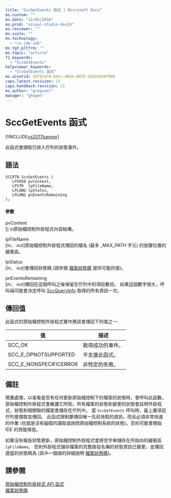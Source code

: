 ```yaml
---
title: "SccGetEvents 函式 | Microsoft Docs"
ms.custom: ""
ms.date: "12/05/2016"
ms.prod: "visual-studio-dev14"
ms.reviewer: ""
ms.suite: ""
ms.technology: 
  - "vs-ide-sdk"
ms.tgt_pltfrm: ""
ms.topic: "article"
f1_keywords: 
  - "SccGetEvents"
helpviewer_keywords: 
  - "SccGetEvents 函式"
ms.assetid: 32f8147d-6dcc-465e-b07b-42da5824f9b0
caps.latest.revision: 13
caps.handback.revision: 13
ms.author: "gregvanl"
manager: "ghogen"
---
```

# SccGetEvents 函式
[!INCLUDE[vs2017banner](../code-quality/includes/vs2017banner.md)]

此函式會擷取已排入佇列的狀態事件。  
  
## 語法  
  
```cpp#  
SCCRTN SccGetEvents (  
   LPVOID pvContext,  
   LPSTR  lpFileName,  
   LPLONG lpStatus,  
   LPLONG pnEventsRemaining  
);  
```  
  
#### 參數  
 pvContext  
 \[\] in原始檔控制外掛程式內容結構。  
  
 lpFileName  
 \[in、 out\]原始檔控制外掛程式傳回的檔名 \(最多 \_MAX\_PATH 字元\) 的放置位置的緩衝區。  
  
 lpStatus  
 \[in、 out\]會傳回狀態碼 \(請參閱 [檔案狀態碼](../extensibility/file-status-code-enumerator.md) 提供可能的值\)。  
  
 pnEventsRemaining  
 \[in、 out\]傳回在這個呼叫之後保留在佇列中的項目數目。 如果這個數字很大，呼叫端可能會決定呼叫 [SccQueryInfo](../extensibility/sccqueryinfo-function.md) 取得的所有資訊一次。  
  
## 傳回值  
 此函式的原始檔控制外掛程式實作應該會傳回下列值之一:  
  
|值|描述|  
|-------|--------|  
|SCC\_OK|取得成功的事件。|  
|SCC\_E\_OPNOTSUPPORTED|不支援此函式。|  
|SCC\_E\_NONSPECIFICERROR|非特定的失敗。|  
  
## 備註  
 閒置處理，以查看是否有任何更新原始檔控制下的檔案的狀態時，會呼叫此函數。 原始檔控制外掛程式會維護它所知，所有檔案的狀態和變更的狀態會註明外掛程式，狀態和相關聯的檔案會儲存在佇列中。 當 `SccGetEvents` 呼叫時，最上層項目佇列會擷取並傳回。 此函式限制要傳回唯一先前快取的資訊，而且必須非常快速的作業 \(也就是沒有磁碟的讀取或詢問原始檔控制系統的狀態\)。否則可能會開始 IDE 的效能降低。  
  
 如果沒有報告狀態更新，原始檔控制外掛程式會將空字串儲存在所指向的緩衝區 `lpFileName`。 否則外掛程式儲存檔案的完整路徑名稱的狀態資訊已變更，並傳回適當的狀態碼為 \(其中一個值的詳細說明 [檔案狀態碼](../extensibility/file-status-code-enumerator.md)\)。  
  
## 請參閱  
 [原始檔控制外掛程式 API 函式](../extensibility/source-control-plug-in-api-functions.md)   
 [檔案狀態碼](../extensibility/file-status-code-enumerator.md)